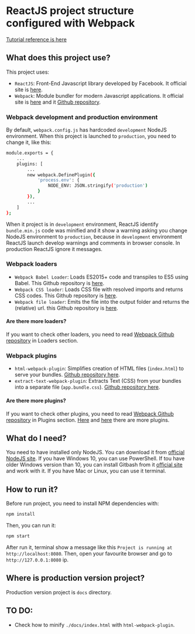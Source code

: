 # ReactJS project structure configured with Webpack

[Tutorial reference is here](https://scotch.io/tutorials/setup-a-react-environment-using-webpack-and-babel)

## What does this project use?

This project uses:
- `ReactJS`: Front-End Javascript library developed by Facebook. It official site is [here](https://facebook.github.io/react/).
- `Webpack`: Module bundler for modern Javascript applications. It official site is [here](https://webpack.js.org/) and it [Github repository](https://github.com/webpack/webpack).

### Webpack development and production environment

By default, `webpack.config.js` has hardcoded `development` NodeJS environment. When this project is launched to `production`, you need to change it, like this:

```bash
module.exports = {
    ...
    plugins: [
		...
		new webpack.DefinePlugin({
			'process.env': {
				NODE_ENV: JSON.stringify('production')
			}
		}),
		...
    ]
};
```

When it project is in `development` environment, ReactJS identify `bundle.min.js` code was minified and it show a warning asking you change NodeJS environment to `production`, because in `development` environment ReactJS launch develop warnings and comments in browser console. In production ReactJS ignore it messages.

### Webpack loaders

- `Webpack Babel Loader`: Loads ES2015+ code and transpiles to ES5 using Babel. This Github repository is [here](https://github.com/babel/babel-loader).
- `Webpack CSS loader`: Loads CSS file with resolved imports and returns CSS codes. This Github repository is [here](https://github.com/webpack-contrib/css-loader).
- `Webpack file loader`: Emits the file into the output folder and returns the (relative) url. this Github repository is [here](https://github.com/webpack-contrib/file-loader).

#### Are there more loaders?

If you want to check other loaders, you need to read [Webpack Github repository](https://github.com/webpack/webpack) in Loaders section.

### Webpack plugins

- `html-webpack-plugin`: Simplifies creation of HTML files (`index.html`) to serve your bundles. [Github repository here](https://github.com/jantimon/html-webpack-plugin).
- `extract-text-webpack-plugin`: Extracts Text (CSS) from your bundles into a separate file (`app.bundle.css`). [Github repository here](https://github.com/webpack-contrib/extract-text-webpack-plugin).

#### Are there more plugins?

If you want to check other plugins, you need to read [Webpack Github repository](https://github.com/webpack/webpack) in Plugins section. [Here](https://github.com/webpack-contrib) and [here](https://github.com/webpack/webpack/tree/master/lib/optimize) there are more plugins.

## What do I need?

You need to have installed only NodeJS. You can download it from [official NodeJS site](https://nodejs.org/en/).
If you have Windows 10, you can use PowerShell.
If tou have older Windows version than 10, you can install Gitbash from it [official site](https://git-scm.com/download/win) and work with it.
If you have Mac or Linux, you can use it terminal.

## How to run it?

Before run project, you need to install NPM dependencies with:

```bash
npm install
```

Then, you can run it:

```bash
npm start
```

After run it, terminal show a message like this `Project is running at http://localhost:8080`.
Then, open your favourite browser and go to `http://127.0.0.1:8080` ip.

## Where is production version project?

Production version project is `docs` directory.

## TO DO:

- Check how to minify `./docs/index.html` with `html-webpack-plugin`.